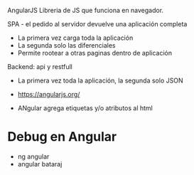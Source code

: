 AngularJS
Libreria de JS que funciona en navegador.

SPA - el pedido al servidor devuelve una aplicación completa
- La primera vez carga toda la aplicación
- La segunda solo las diferenciales
- Permite rootear a otras paginas dentro de aplicación

Backend: api y restfull
- La primera vez toda la aplicación, la segunda solo JSON

- https://angularjs.org/
- ANgular agrega etiquetas y/o atributos al html 

# Debug en Angular
- ng angular
- angular bataraj


